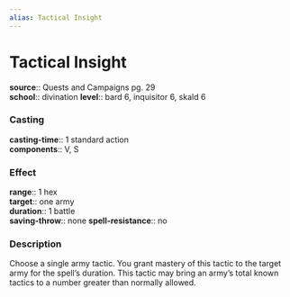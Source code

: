```yaml
---
alias: Tactical Insight
---
```


# Tactical Insight 

**source**:: Quests and Campaigns pg. 29  
**school**:: divination
**level**:: bard 6, inquisitor 6, skald 6

### Casting 

**casting-time**:: 1 standard action  
**components**:: V, S

### Effect 

**range**:: 1 hex  
**target**:: one army  
**duration**:: 1 battle  
**saving-throw**:: none
**spell-resistance**:: no

### Description 

Choose a single army tactic. You grant mastery of this tactic to the target army for the spell’s duration. This tactic may bring an army’s total known tactics to a number greater than normally allowed.
